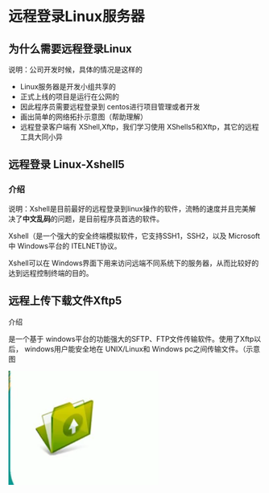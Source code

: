 # 远程登录Linux服务器

## 为什么需要远程登录Linux

说明：公司开发时候，具体的情况是这样的

- Linux服务器是开发小组共享的
- 正式上线的项目是运行在公网的
- 因此程序员需要远程登录到 centos进行项目管理或者开发
- 画出简单的网络拓扑示意图（帮助理解）
- 远程登录客户端有 XShell,Xftp，我们学习使用 XShells5和Xftp，其它的远程工具大同小异

## 远程登录 Linux-Xshell5

### 介绍

说明：Xshell是目前最好的远程登录到linux操作的软件，流畅的速度并且完美解决了**中文乱码**的问题，是目前程序员首选的软件。

Xshell（是一个强大的安全终端模拟软件，它支持SSH1，SSH2，以及 Microsoft中 Windows平台的 ITELNET协议。

Xshell可以在 Windows界面下用来访问远端不同系统下的服务器，从而比较好的达到远程控制终端的目的。

## 远程上传下载文件Xftp5

介绍

是一个基于 windows平台的功能强大的SFTP、FTP文件传输软件。使用了Xftp以后， windows用户能安全地在 UNIX/Linux和 Windows pc之间传输文件。（示意图

![image-20210504150715987](asserts/image-20210504150715987.png)


